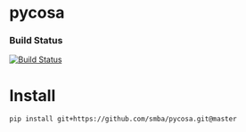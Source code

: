 # pycosa
### Build Status
[![Build Status](https://travis-ci.org/smba/pycosa.svg?branch=main)](https://travis-ci.org/smba/pycosa)

# Install
```
pip install git+https://github.com/smba/pycosa.git@master
```
